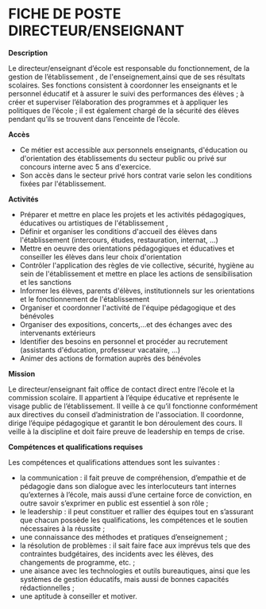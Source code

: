 # FICHE DE POSTE DIRECTEUR/ENSEIGNANT

**Description**

Le directeur/enseignant d’école est responsable du fonctionnement, de la gestion de
l’établissement , de l'enseignement,ainsi que de ses résultats scolaires. Ses fonctions
consistent à coordonner les enseignants et le personnel éducatif et à assurer le suivi des
performances des élèves ; à créer et superviser l’élaboration des programmes et à
appliquer les politiques de l’école ; il est également chargé de la sécurité des élèves
pendant qu’ils se trouvent dans l’enceinte de l’école.

**Accès**

- Ce métier est accessible aux personnels enseignants, d'éducation ou d'orientation des
    établissements du secteur public ou privé sur concours interne avec 5 ans d'exercice.
- Son accès dans le secteur privé hors contrat varie selon les conditions fixées par
    l'établissement.

**Activités**

- Préparer et mettre en place les projets et les activités pédagogiques, éducatives ou
    artistiques de l'établissement ,
- Définir et organiser les conditions d'accueil des élèves dans l'établissement (intercours,
    études, restauration, internat, ...)
- Mettre en oeuvre des orientations pédagogiques et éducatives et conseiller les élèves
    dans leur choix d'orientation
- Contrôler l'application des règles de vie collective, sécurité, hygiène au sein de
    l'établissement et mettre en place les actions de sensibilisation et les sanctions
- Informer les élèves, parents d'élèves, institutionnels sur les orientations et le
    fonctionnement de l'établissement
- Organiser et coordonner l'activité de l'équipe pédagogique et des bénévoles
- Organiser des expositions, concerts,...et des échanges avec des intervenants
    extérieurs
- Identifier des besoins en personnel et procéder au recrutement (assistants d'éducation,
    professeur vacataire, ...)
- Animer des actions de formation auprès des bénévoles

**Mission**

Le directeur/enseignant fait office de contact direct entre l’école et la commission scolaire.
Il appartient à l’équipe éducative et représente le visage public de l’établissement. Il veille
à ce qu’il fonctionne conformément aux directives du conseil d’administration de
l'association. Il coordonne, dirige l’équipe pédagogique et garantit le bon déroulement des
cours. Il veille à la discipline et doit faire preuve de leadership en temps de crise.


**Compétences et qualifications requises**

Les compétences et qualifications attendues sont les suivantes :

- la communication : il fait preuve de compréhension, d’empathie et de pédagogie
dans son dialogue avec les interlocuteurs tant internes qu’externes à l’école, mais
aussi d’une certaine force de conviction, en outre savoir s’exprimer en public est
essentiel à son rôle ;
- le leadership : il peut constituer et rallier des équipes tout en s’assurant que
chacun possède les qualifications, les compétences et le soutien nécessaires à la
réussite ;
- une connaissance des méthodes et pratiques d’enseignement ;
- la résolution de problèmes : il sait faire face aux imprévus tels que des contraintes
budgétaires, des incidents avec les élèves, des changements de programme, etc. ;
- une aisance avec les technologies et outils bureautiques, ainsi que les systèmes
de gestion éducatifs, mais aussi de bonnes capacités rédactionnelles ;
- une aptitude à conseiller et motiver.
